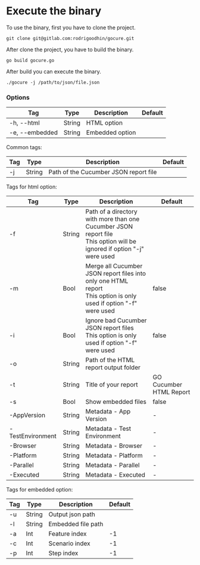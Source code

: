 # Execute the binary

To use the binary, first you have to clone the project.

```shell
git clone git@gitlab.com:rodrigoodhin/gocure.git
```

After clone the project, you have to build the binary.

```shell
go build gocure.go
```

After build you can execute the binary.

```shell
./gocure -j /path/to/json/file.json
```

### Options

| Tag | Type | Description | Default |
| --- | --- | --- | --- |
| -h, --html | String | HTML option | |
| -e, --embedded | String | Embedded option | |

Common tags:

| Tag | Type | Description | Default |
| --- | --- | --- | --- |
| -j | String | Path of the Cucumber JSON report file | |

Tags for html option:

| Tag | Type | Description | Default |
| --- | --- | --- | --- |
| -f | String | Path of a directory with more than one Cucumber JSON report file<br>This option will be ignored if option "-j" were used | |
| -m | Bool | Merge all Cucumber JSON report files into only one HTML report<br>This option is only used if option "-f" were used | false |
| -i | Bool | Ignore bad Cucumber JSON report files<br>This option is only used if option "-f" were used | false |
| -o | String | Path of the HTML report output folder | |
| -t | String | Title of your report | GO Cucumber HTML Report |
| -s | Bool | Show embedded files | false |
| -AppVersion | String | Metadata - App Version | - |
| -TestEnvironment | String | Metadata - Test Environment | - |
| -Browser | String | Metadata - Browser | - |
| -Platform | String | Metadata - Platform | - |
| -Parallel | String | Metadata - Parallel | - |
| -Executed | String | Metadata - Executed | - |

Tags for embedded option:

| Tag | Type | Description | Default |
| --- | --- | --- | --- |
| -u | String | Output json path | |
| -l | String | Embedded file path | |
| -a | Int | Feature index | -1 |
| -c | Int | Scenario index | -1 |
| -p | Int | Step index | -1 |
